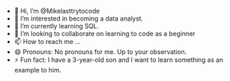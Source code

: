 - 👋 Hi, I’m @Mikelasttrytocode
- 👀 I’m interested in becoming a data analyst.
- 🌱 I’m currently learning SQL.
- 💞️ I’m looking to collaborate on learning to code as a beginner
- 📫 How to reach me ... 
- 😄 Pronouns: No pronouns for me. Up to your observation.
- ⚡ Fun fact: I have a 3-year-old son and I want to learn something as an example to him.

<!---
Mikelasttrytocode/Mikelasttrytocode is a ✨ special ✨ repository because its `README.md` (this file) appears on your GitHub profile.
You can click the Preview link to take a look at your changes.
--->
